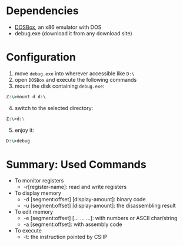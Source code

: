 # Dependencies
- [DOSBox](https://www.dosbox.com/), an x86 emulator with DOS
- debug.exe (download it from any download site)
# Configuration
1. move `debug.exe` into wherever accessible like `D:\`
2. open `DOSBox` and execute the following commands
3. mount the disk containing `debug.exe`:
```cmd
Z:\>mount d d:\
```
4. switch to the selected directory:
```cmd
Z:\>d:\
```
5. enjoy it:
```cmd
D:\>debug
```
# Summary: Used Commands
- To monitor registers
    - -r[register-name]: read and write registers
- To display memory
    - -d [segment:offset] [display-amount]: binary code
    - -u [segment:offset] [display-amount]: the disassembling result
- To edit memory
    - -e [segment:offset] [... ... ...]: with numbers or ASCII char/string
    - -a [segment:offset]: with assembly code
- To execute
    - -t: the instruction pointed by CS:IP
